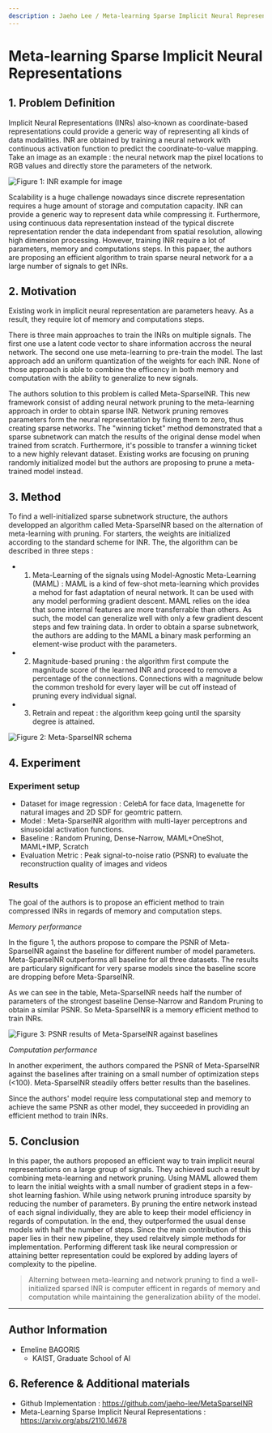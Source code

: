 ```yaml
---
description : Jaeho Lee / Meta-learning Sparse Implicit Neural Representations / NeurIPS 2021  
---
```


# **Meta-learning Sparse Implicit Neural Representations** 


## **1. Problem Definition**  

Implicit Neural Representations (INRs) also-known as coordinate-based representations could provide a generic way of representing all kinds of data modalities. INR are obtained by training a neural network with continuous activation function to predict the coordinate-to-value mapping. Take an image as an example : the neural network map the pixel locations to RGB values and directly store the parameters of the network. 

![Figure 1: INR example for image](../../.gitbook/assets/2022-spring-assets/EmelineBagoris1/inr-schema.png)


Scalability is a huge challenge nowadays since discrete representation requires a huge amount of storage and computation capacity. INR can provide a generic way to represent data while compressing it. Furthermore, using continuous data representation instead of the typical discrete representation render the data independant from spatial resolution, allowing high dimension processing. However, training INR require a lot of parameters, memory and computations steps. In this papaer, the authors are proposing an efficient algorithm to train sparse neural network for a a large number of signals to get INRs. 




## **2. Motivation**  

Existing work in implicit neural representation are parameters heavy. As a result, they require lot of memory and computations steps. 

There is three main approaches to train the INRs on multiple signals. The first one use a latent code vector to share information accross the neural network. The second one use meta-learning to pre-train the model. The last approach add an uniform quantization of the weights for each INR. None of those approach is able to combine the efficency in both memory and computation with the ability to generalize to new signals. 

The authors solution to this problem is called Meta-SparseINR. This new framework consist of adding neural network pruning to the meta-learning approach in order to obtain sparse INR. Network pruning removes parameters form the neural representation by fixing them to zero, thus creating sparse networks. The "winning ticket" method demonstrated that a sparse subnetwork can match the results of the original dense model when trained from scratch. Furthermore, it's possible to transfer a winning ticket to a new highly relevant dataset. Existing works are focusing on pruning randomly initialized model but the authors are proposing to prune a meta-trained model instead. 

## **3. Method**  

To find a well-initialized sparse subnetwork structure, the authors developped an algorithm called Meta-SparseINR based on the alternation of meta-learning with pruning. For starters, the weights are initialized according to the standard scheme for INR. The, the algorithm can be described in three steps : 
* 1) Meta-Learning of the signals using Model-Agnostic Meta-Learning (MAML) : MAML is a kind of few-shot meta-learning which provides a mehod for fast adaptation of neural network. It can be used with any model performing gradient descent. MAML relies on the idea that some internal features are more transferrable than others. As such, the model can generalize well with only a few gradient descent steps and few training data. In order to obtain a sparse subnetwork, the authors are adding to the MAML a binary mask performing an element-wise product with the parameters.
* 2) Magnitude-based pruning : the algorithm first compute the magnitude score of the learned INR and proceed to remove a percentage of the connections. Connections with a magnitude below the common treshold for every layer will be cut off instead of pruning every individual signal. 
* 3) Retrain and repeat : the algorithm keep going until the sparsity degree is attained. 

![Figure 2: Meta-SparseINR schema](../../.gitbook/assets/2022-spring-assets/EmelineBagoris1/meta-sparseINR-concept.png)


## **4. Experiment**  

### **Experiment setup**  

* Dataset for image regression : CelebA for face data, Imagenette for natural images and 2D SDF for geomtric pattern.
* Model : Meta-SparseINR algorithm with multi-layer perceptrons and sinusoidal activation functions. 
* Baseline : Random Pruning, Dense-Narrow, MAML+OneShot, MAML+IMP, Scratch
* Evaluation Metric : Peak signal-to-noise ratio (PSNR) to evaluate the reconstruction quality of images and videos

### **Results**  

The goal of the authors is to propose an efficient method to train compressed INRs in regards of memory and computation steps. 

*Memory performance*

In the figure 1, the authors propose to compare the PSNR of Meta-SparseINR against the baseline for different number of model parameters. Meta-SparseINR outperforms all baseline for all three datasets. The results are particulary significant for very sparse models since the baseline score are dropping before Meta-SparseINR.

As we can see in the table, Meta-SparseINR needs half the number of parameters of the strongest baseline Dense-Narrow and Random Pruning to obtain a similar PSNR. So Meta-SparseINR is a memory efficient method to train INRs. 


![Figure 3: PSNR results of Meta-SparseINR against baselines](../../.gitbook/assets/2022-spring-assets/EmelineBagoris1/Meta-SparseINR-memory-results-against-baseline.png)

*Computation performance*

In another experiment, the authors compared the PSNR of Meta-SparseINR against the baselines after training on a small number of optimization steps (<100). Meta-SparseINR steadily offers better results than the baselines. 

Since the authors' model require less computational step and memory to achieve the same PSNR as other model, they succeeded in providing an efficient method to train INRs.



## **5. Conclusion**  

In this paper, the authors proposed an efficient way to train implicit neural representations on a large group of signals. They achieved such a result by combining meta-learning and network pruning. Using MAML allowed them to learn the initial weights with a small number of gradient steps in a few-shot learning fashion. While using network pruning introduce sparsity by reducing the number of parameters. By pruning the entire network instead of each signal individually, they are able to keep their model efficiency in regards of computation. In the end, they outperformed the usual dense models with half the number of steps. Since the main contribution of this paper lies in their new pipeline, they used relaitvely simple methods for implementation. Performing different task like neural compression or attaining better representation could be explored by adding layers of complexity to the pipeline. 

> Alterning between meta-learning and network pruning to find a well-initialized sparsed INR is computer efficent in regards of memory and computation while maintaining the generalization ability of the model.


---  
## **Author Information**  

* Emeline BAGORIS 
    * KAIST, Graduate School of AI  

## **6. Reference & Additional materials**  

* Github Implementation : https://github.com/jaeho-lee/MetaSparseINR  
* Meta-Learning Sparse Implicit Neural Representations : https://arxiv.org/abs/2110.14678

